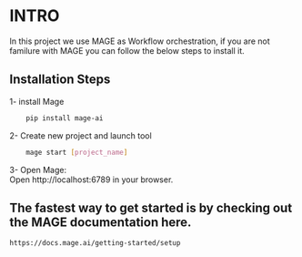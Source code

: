 INTRO
================================================================================

In this project we use MAGE as Workflow orchestration, if you are not familure with MAGE you can follow the below steps to install it.

## Installation Steps

1- install Mage
```bash
    pip install mage-ai 
```
2- Create new project and launch tool
```bash
    mage start [project_name]
```
3- Open Mage:  
     Open http://localhost:6789 in your browser.


## The fastest way to get started is by checking out the MAGE documentation here.
    https://docs.mage.ai/getting-started/setup
